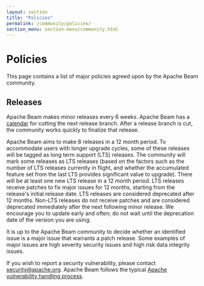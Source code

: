 ```yaml
---
layout: section
title: "Policies"
permalink: /community/policies/
section_menu: section-menu/community.html
---
```

<!--
Licensed under the Apache License, Version 2.0 (the "License");
you may not use this file except in compliance with the License.
You may obtain a copy of the License at

http://www.apache.org/licenses/LICENSE-2.0

Unless required by applicable law or agreed to in writing, software
distributed under the License is distributed on an "AS IS" BASIS,
WITHOUT WARRANTIES OR CONDITIONS OF ANY KIND, either express or implied.
See the License for the specific language governing permissions and
limitations under the License.
-->

# Policies

This page contains a list of major policies agreed upon by the Apache Beam community.

## Releases

Apache Beam makes minor releases every 6 weeks. Apache Beam has a [calendar](https://calendar.google.com/calendar/embed?src=0p73sl034k80oob7seouanigd0%40group.calendar.google.com) for cutting the next release branch. After a release branch is cut, the community works quickly to finalize that release.

Apache Beam aims to make 8 releases in a 12 month period. To accommodate users with longer upgrade cycles, some of these releases will be tagged as long term support (LTS) releases. The community will mark some releases as LTS releases (based on the factors such as the number of LTS releases currently in flight, and whether the accumulated feature set from the last LTS provides significant value to upgrade). There will be at least one new LTS release in a 12 month period. LTS releases receive patches to fix major issues for 12 months, starting from the release's initial release date. LTS releases are considered deprecated after 12 months. Non-LTS releases do not receive patches and are considered deprecated immediately after the next following minor release. We encourage you to update early and often; do not wait until the deprecation date of the version you are using.

It is up to the Apache Beam community to decide whether an identified issue is a major issue that warrants a patch release. Some examples of major issues are high severity security issues and high risk data integrity issues.


If you wish to report a security vulnerability, please contact [security@apache.org](mailto:security@apache.org). Apache Beam follows the typical [Apache vulnerability handling process](https://apache.org/security/committers.html#vulnerability-handling).
